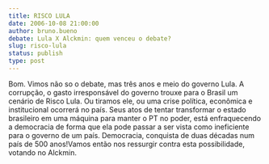 ```yaml
---
title: RISCO LULA
date: 2006-10-08 21:00:00
author: bruno.bueno
debate: Lula X Alckmin: quem venceu o debate?
slug: risco-lula
status: publish 
type: post
---
```


Bom. Vimos não so o debate, mas três anos e meio do governo Lula. A corrupção, o gasto irresponsável do governo trouxe para o Brasil um cenário de Risco Lula. Ou tiramos ele, ou uma crise política, econômica e institucional ocorrerá no país. Seus atos de tentar transformar o estado brasileiro em uma máquina para manter o PT no poder, está enfraquecendo a democracia de forma que ela pode passar a ser vista como ineficiente para o governo de um país. Democracia, conquista de duas décadas num país de 500 anos!Vamos então nos ressurgir contra esta possibilidade, votando no Alckmin. 


 


